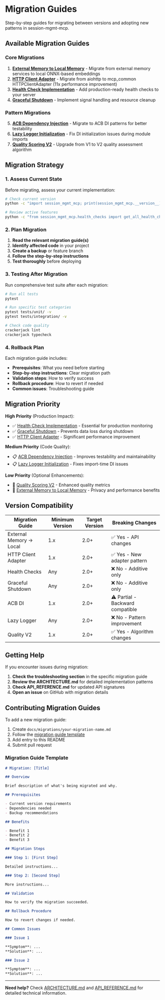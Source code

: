 # Migration Guides

Step-by-step guides for migrating between versions and adopting new patterns in session-mgmt-mcp.

## Available Migration Guides

### Core Migrations

1. **[External Memory to Local Memory](external-memory-to-local.md)** - Migrate from external memory services to local ONNX-based embeddings
2. **[HTTP Client Adapter](http-client-adapter.md)** - Migrate from aiohttp to mcp_common HTTPClientAdapter (11x performance improvement)
3. **[Health Check Implementation](health-check-implementation.md)** - Add production-ready health checks to your server
4. **[Graceful Shutdown](graceful-shutdown.md)** - Implement signal handling and resource cleanup

### Pattern Migrations

5. **[ACB Dependency Injection](acb-dependency-injection.md)** - Migrate to ACB DI patterns for better testability
6. **[Lazy Logger Initialization](lazy-logger-pattern.md)** - Fix DI initialization issues during module imports
7. **[Quality Scoring V2](quality-scoring-v2.md)** - Upgrade from V1 to V2 quality assessment algorithm

## Migration Strategy

### 1. Assess Current State

Before migrating, assess your current implementation:

```bash
# Check current version
python -c "import session_mgmt_mcp; print(session_mgmt_mcp.__version__)"

# Review active features
python -c "from session_mgmt_mcp.health_checks import get_all_health_checks; import asyncio; asyncio.run(get_all_health_checks())"
```

### 2. Plan Migration

1. **Read the relevant migration guide(s)**
2. **Identify affected code** in your project
3. **Create a backup** or feature branch
4. **Follow the step-by-step instructions**
5. **Test thoroughly** before deploying

### 3. Testing After Migration

Run comprehensive test suite after each migration:

```bash
# Run all tests
pytest

# Run specific test categories
pytest tests/unit/ -v
pytest tests/integration/ -v

# Check code quality
crackerjack lint
crackerjack typecheck
```

### 4. Rollback Plan

Each migration guide includes:

- **Prerequisites**: What you need before starting
- **Step-by-step instructions**: Clear migration path
- **Validation steps**: How to verify success
- **Rollback procedure**: How to revert if needed
- **Common issues**: Troubleshooting guide

## Migration Priority

**High Priority** (Production Impact):

- ✅ [Health Check Implementation](health-check-implementation.md) - Essential for production monitoring
- ✅ [Graceful Shutdown](graceful-shutdown.md) - Prevents data loss during shutdown
- ✅ [HTTP Client Adapter](http-client-adapter.md) - Significant performance improvement

**Medium Priority** (Code Quality):

- 📋 [ACB Dependency Injection](acb-dependency-injection.md) - Improves testability and maintainability
- 📋 [Lazy Logger Initialization](lazy-logger-pattern.md) - Fixes import-time DI issues

**Low Priority** (Optional Enhancements):

- 📝 [Quality Scoring V2](quality-scoring-v2.md) - Enhanced quality metrics
- 📝 [External Memory to Local Memory](external-memory-to-local.md) - Privacy and performance benefits

## Version Compatibility

| Migration Guide | Minimum Version | Target Version | Breaking Changes |
|----------------|----------------|----------------|------------------|
| External Memory → Local | 1.x | 2.0+ | ✅ Yes - API changes |
| HTTP Client Adapter | 1.x | 2.0+ | ✅ Yes - New adapter pattern |
| Health Checks | Any | 2.0+ | ❌ No - Additive only |
| Graceful Shutdown | Any | 2.0+ | ❌ No - Additive only |
| ACB DI | 1.x | 2.0+ | ⚠️ Partial - Backward compatible |
| Lazy Logger | Any | 2.0+ | ❌ No - Pattern improvement |
| Quality V2 | 1.x | 2.0+ | ✅ Yes - Algorithm changes |

## Getting Help

If you encounter issues during migration:

1. **Check the troubleshooting section** in the specific migration guide
2. **Review the ARCHITECTURE.md** for detailed implementation patterns
3. **Check API_REFERENCE.md** for updated API signatures
4. **Open an issue** on GitHub with migration details

## Contributing Migration Guides

To add a new migration guide:

1. Create `docs/migrations/your-migration-name.md`
2. Follow the [migration guide template](#migration-guide-template)
3. Add entry to this README
4. Submit pull request

### Migration Guide Template

```markdown
# Migration: [Title]

## Overview

Brief description of what's being migrated and why.

## Prerequisites

- Current version requirements
- Dependencies needed
- Backup recommendations

## Benefits

- Benefit 1
- Benefit 2
- Benefit 3

## Migration Steps

### Step 1: [First Step]

Detailed instructions...

### Step 2: [Second Step]

More instructions...

## Validation

How to verify the migration succeeded.

## Rollback Procedure

How to revert changes if needed.

## Common Issues

### Issue 1

**Symptom**: ...
**Solution**: ...

### Issue 2

**Symptom**: ...
**Solution**: ...
```

______________________________________________________________________

**Need help?** Check [ARCHITECTURE.md](../developer/ARCHITECTURE.md) and [API_REFERENCE.md](../reference/API_REFERENCE.md) for detailed technical information.
